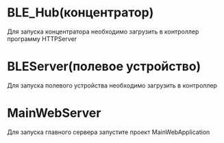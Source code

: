 # BLE_Hub(концентратор)
Для запуска концентратора необходимо загрузить в контроллер программу HTTPServer
# BLEServer(полевое устройство)
Для запуска полевого устройства необходимо загрузить в контроллер 
# MainWebServer
Для запуска главного сервера запустите проект MainWebApplication 
